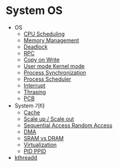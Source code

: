 # System OS

- OS
  - [CPU Scheduling](/contents/2020-10~2022-08/2022-07-11.md)
  - [Memory Management](/contents/2020-10~2022-08/2022-07-13.md)
  - [Deadlock](/contents/2020-10~2022-08/2022-07-20.md)
  - [RPC](/contents/2022-11/2022-11-19.md)
  - [Copy on Write](/contents/2022-11/2022-11-01.md)
  - [User mode Kernel mode](/contents/2023-02/2023-02-24.md)
  - [Process Synchronization](/contents/2023-02/2023-02-27.md)
  - [Process Scheduler](/contents/2023-04/2023-04-29.md)
  - [Interrupt](/contents/2023-05/2023-05-02.md)
  - [Thrasing](/contents/2023-05/2023-05-17.md)
  - [PCB](/contents/2023-05/2023-05-19.md)
- System 기타
  - [Cache](/contents/2022-10/2022-10-12.md)
  - [Scale up / Scale out](/contents/2022-11/2022-11-07.md)
  - [Sequential Access Random Access](/contents/2023-03/2023-03-05.md)
  - [DMA](/contents/2022-10/2022-10-13.md)
  - [SRAM vs DRAM](/contents/2022-11/2022-11-08.md)
  - [Virtualization](/contents/2023-04/2023-04-28.md)
  - [PID PPID](/contents/2023-09/2023-09-22.md)
- [kthreadd](/contents/2023-12/2023-12-04.md)
